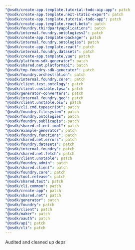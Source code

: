 ```yaml
---
"@osdk/create-app.template.tutorial-todo-aip-app": patch
"@osdk/create-app.template.next-static-export": patch
"@osdk/create-app.template.tutorial-todo-app": patch
"@osdk/create-app.template.react.beta": patch
"@osdk/foundry.thirdpartyapplications": patch
"@osdk/internal.foundry.ontologiesv2": patch
"@osdk/create-app.template-packager": patch
"@osdk/internal.foundry.ontologies": patch
"@osdk/create-app.template.react": patch
"@osdk/internal.foundry.datasets": patch
"@osdk/create-app.template.vue": patch
"@osdk/platform-sdk-generator": patch
"@osdk/shared.net.platformapi": patch
"@osdk/tmp-foundry-sdk-generator": patch
"@osdk/foundry.orchestration": patch
"@osdk/internal.foundry.core": patch
"@osdk/client.test.ontology": patch
"@osdk/client.unstable.tpsa": patch
"@osdk/generator-converters": patch
"@osdk/internal.foundry.geo": patch
"@osdk/client.unstable.osw": patch
"@osdk/cli.cmd.typescript": patch
"@osdk/foundry.filesystem": patch
"@osdk/foundry.ontologies": patch
"@osdk/foundry.publicapis": patch
"@osdk/shared.client.impl": patch
"@osdk/example-generator": patch
"@osdk/foundry.functions": patch
"@osdk/shared.net.errors": patch
"@osdk/foundry.datasets": patch
"@osdk/internal.foundry": patch
"@osdk/shared.net.fetch": patch
"@osdk/client.unstable": patch
"@osdk/foundry.admin": patch
"@osdk/shared.client": patch
"@osdk/foundry.core": patch
"@osdk/tool.release": patch
"@osdk/shared.test": patch
"@osdk/cli.common": patch
"@osdk/create-app": patch
"@osdk/shared.net": patch
"@osdk/generator": patch
"@osdk/foundry": patch
"@osdk/client": patch
"@osdk/maker": patch
"@osdk/oauth": patch
"@osdk/api": patch
"@osdk/cli": patch
---
```


Audited and cleaned up deps
